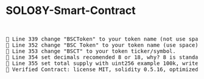 # SOLO8Y-Smart-Contract

<br>
<pre>
📝 Line 339 change "BSCToken" to your token name (not use space) example "MyToken".
📝 Line 352 change "BSC Token" to your token name (use space) example "My Token".
📝 Line 353 change "BSCT" to your token ticker/symbol.
📝 Line 354 set decimals recomended 8 or 18, why? 8 is standard decimal crypto market & 18 standard ERC20.
📝 Line 355 set total supply with uint256 example 100k, write 100000 plus 0 x 8 (decimals 8) & 0 x 18 (for decimal 18) so for decimal 8 write 10000000000000 & for decimal 18 write 100000000000000000000000.
📝 Verified Contract: license MIT, solidity 0.5.16, optimized yes 200.
</pre>

